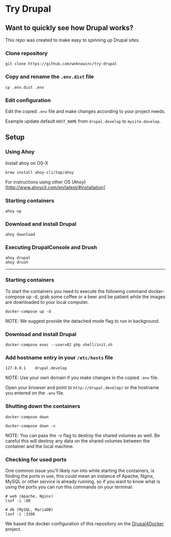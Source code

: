 # Try Drupal

## Want to quickly see how Drupal works?

This repo was created to make easy to spinning up Drupal sites.

### Clone repository
```
git clone https://github.com/weknowinc/try-drupal
```

### Copy and rename the `.env.dist` file
```
cp .env.dist .env
```

### Edit configuration
Edit the copied `.env` file and make changes according to your project needs.

Example update default `HOST_NAME` from `drupal.develop` to `mysite.develop`.

## Setup

### Using Ahoy
Install ahoy on OS-X
```
brew install ahoy-cli/tap/ahoy
```
For instructions using other OS (Ahoy)[http://www.ahoycli.com/en/latest/#installation]
### Starting containers
```
ahoy up
```
### Download and install Drupal
```
ahoy download
```
### Executing DrupalConsole and Drush
```
ahoy drupal
ahoy drush
```

---
### Starting containers
To start the containers you need to execute the following command docker-compose up -d, grab some coffee or a beer and be patient while the images are downloaded to your local computer.
```
docker-compose up -d
```
NOTE: We suggest provide the detached mode flag to run in background.

### Download and install Drupal
```
docker-compose exec --user=82 php shell/init.sh
```

### Add hostname entry in your `/etc/hosts` file
```
127.0.0.1    drupal.develop
```
NOTE: Use your own domain if you make changes in the copied `.env` file.

Open your browser and point to `http://drupal.develop/` or the hostname you entered on the `.env` file.

### Shutting down the containers
```
docker-compose down

docker-compose down -v
```
NOTE: You can pass the -v flag to destroy the shared volumes as well. Be careful this will destroy any data on the shared volumes between the container and the local machine.

### Checking for used ports
One common issue you'll likely run into while starting the containers, is finding the ports in use, this could mean an instance of Apache, Nginx, MySQL or other service is already running, so if you want to know what is using the ports you can run this commands on your terminal:

```
# web (Apache, Nginx)
lsof -i :80

# db (MySQL, MariaDB)
lsof -i :3306
```

We based the docker configuration of this repository on the [Drupal4Docker](https://github.com/wodby/docker4drupal) project.
